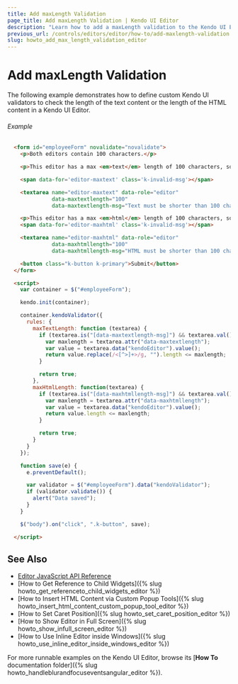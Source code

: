 ```yaml
---
title: Add maxLength Validation
page_title: Add maxLength Validation | Kendo UI Editor
description: "Learn how to add a maxLength validation to the Kendo UI Editor widget."
previous_url: /controls/editors/editor/how-to/add-maxlength-validation
slug: howto_add_max_length_validation_editor
---
```


# Add maxLength Validation

The following example demonstrates how to define custom Kendo UI validators to check the length of the text content or the length of the HTML content in a Kendo UI Editor.

###### Example

```html
  <form id="employeeForm" novalidate="novalidate">
    <p>Both editors contain 100 characters.</p>

    <p>This editor has a max <em>text</em> length of 100 characters, so adding more formatting does not invalidate it</p>

    <span data-for='editor-maxtext' class='k-invalid-msg'></span>

    <textarea name="editor-maxtext" data-role="editor"
              data-maxtextlength="100"
              data-maxtextlength-msg="Text must be shorter than 100 chars">LoremLorem&lt;strong&gt;Lorem&lt;/strong&gt;LoremLoremLoremLoremLoremLoremLoremLoremLoremLoremLoremLoremLoremLoremLoremLoremLorem</textarea>

    <p>This editor has a max <em>html</em> length of 100 characters, so adding more formatting invalidates it</p>
    <span data-for='editor-maxhtml' class='k-invalid-msg'></span>

    <textarea name="editor-maxhtml" data-role="editor"
              data-maxhtmllength="100"
              data-maxhtmllength-msg="HTML must be shorter than 100 chars">LoremLoremLoremLoremLoremLoremLoremLoremLoremLoremLoremLoremLoremLoremLoremLoremLoremLoremLoremLorem</textarea>

    <button class="k-button k-primary">Submit</button>
  </form>

  <script>
    var container = $("#employeeForm");

    kendo.init(container);

    container.kendoValidator({
      rules: {
        maxTextLength: function (textarea) {
          if (textarea.is("[data-maxtextlength-msg]") && textarea.val() != "") {
            var maxlength = textarea.attr("data-maxtextlength");
            var value = textarea.data("kendoEditor").value();
            return value.replace(/<[^>]+>/g, "").length <= maxlength;
          }

          return true;
        },
        maxHtmlLength: function(textarea) {
          if (textarea.is("[data-maxhtmllength-msg]") && textarea.val() != "") {
            var maxlength = textarea.attr("data-maxhtmllength");
            var value = textarea.data("kendoEditor").value();
            return value.length <= maxlength;
          }

          return true;
        }
      }
    });

    function save(e) {
      e.preventDefault();

      var validator = $("#employeeForm").data("kendoValidator");
      if (validator.validate()) {
        alert("Data saved");
      }
    }

    $("body").on("click", ".k-button", save);

  </script>
```

## See Also

* [Editor JavaScript API Reference](/api/javascript/ui/editor)
* [How to Get Reference to Child Widgets]({% slug howto_get_referenceto_child_widgets_editor %})
* [How to Insert HTML Content via Custom Popup Tools]({% slug howto_insert_html_content_custom_popup_tool_editor %})
* [How to Set Caret Position]({% slug howto_set_caret_position_editor %})
* [How to Show Editor in Full Screen]({% slug howto_show_infull_screen_editor %})
* [How to Use Inline Editor inside Windows]({% slug howto_use_inline_editor_inside_windows_editor %})

For more runnable examples on the Kendo UI Editor, browse its [**How To** documentation folder]({% slug howto_handleblurandfocuseventsangular_editor %}).
